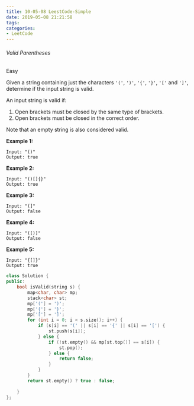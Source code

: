 ```yaml
---
title: 10-05-08 LeestCode-Simple
date: 2019-05-08 21:21:58
tags:
categories:
- LeetCode
---
```




###### Valid Parentheses

Easy

Given a string containing just the characters `'('`, `')'`, `'{'`, `'}'`, `'['` and `']'`, determine if the input string is valid.

An input string is valid if:

1. Open brackets must be closed by the same type of brackets.
2. Open brackets must be closed in the correct order.

Note that an empty string is also considered valid.

**Example 1:**

```
Input: "()"
Output: true
```

**Example 2:**

```
Input: "()[]{}"
Output: true
```

**Example 3:**

```
Input: "(]"
Output: false
```

**Example 4:**

```
Input: "([)]"
Output: false
```

**Example 5:**

```
Input: "{[]}"
Output: true
```



```c++
class Solution {
public:
    bool isValid(string s) {
        map<char, char> mp;
        stack<char> st;
        mp['('] = ')';
        mp['{'] = '}';
        mp['['] = ']';
        for (int i = 0; i < s.size(); i++) {
            if (s[i] == '(' || s[i] == '{' || s[i] == '[') {
                st.push(s[i]);
            } else {
                if (!st.empty() && mp[st.top()] == s[i]) {
                    st.pop();
                } else {
                    return false;
                }
            }
        }
        return st.empty() ? true : false;
        
    }
};
```

